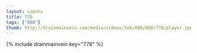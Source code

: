 ```yaml
--- 
layout: sieutv
title: 778
tags: ["000"]
thumb: http://drainmainvein.com/media/videos/tmb/000/000/778/player.jpg
---
```

{% include drainmainvein key="778" %} 
